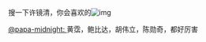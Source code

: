 搜一下许镜清，你会喜欢的![img](orpheus://orpheus/style/res/emt/emoji_86_16.webp)

[@papa-midnight: ](orpheus://orpheus/pub/app.html#/m/personal/?uid=16509947)黄霑，鲍比达，胡伟立，陈勋奇，都好厉害